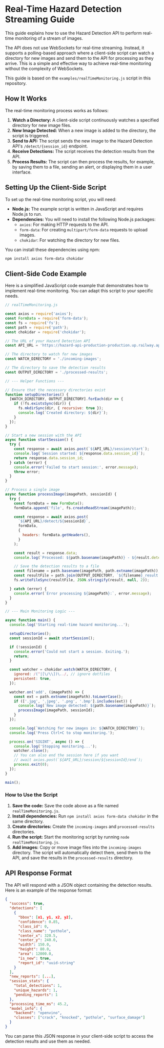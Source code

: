 # Real-Time Hazard Detection Streaming Guide

This guide explains how to use the Hazard Detection API to perform real-time monitoring of a stream of images.

The API does not use WebSockets for real-time streaming. Instead, it supports a polling-based approach where a client-side script can watch a directory for new images and send them to the API for processing as they arrive. This is a simple and effective way to achieve real-time monitoring without the complexity of WebSockets.

This guide is based on the `examples/realTimeMonitoring.js` script in this repository.

## How It Works

The real-time monitoring process works as follows:

1.  **Watch a Directory:** A client-side script continuously watches a specified directory for new image files.
2.  **New Image Detected:** When a new image is added to the directory, the script is triggered.
3.  **Send to API:** The script sends the new image to the Hazard Detection API's `/detect/{session_id}` endpoint.
4.  **Receive Detections:** The script receives the detection results from the API.
5.  **Process Results:** The script can then process the results, for example, by saving them to a file, sending an alert, or displaying them in a user interface.

## Setting Up the Client-Side Script

To set up the real-time monitoring script, you will need:

*   **Node.js:** The example script is written in JavaScript and requires Node.js to run.
*   **Dependencies:** You will need to install the following Node.js packages:
    *   `axios`: For making HTTP requests to the API.
    *   `form-data`: For creating `multipart/form-data` requests to upload images.
    *   `chokidar`: For watching the directory for new files.

You can install these dependencies using npm:

```bash
npm install axios form-data chokidar
```

## Client-Side Code Example

Here is a simplified JavaScript code example that demonstrates how to implement real-time monitoring. You can adapt this script to your specific needs.

```javascript
// realTimeMonitoring.js

const axios = require('axios');
const FormData = require('form-data');
const fs = require('fs');
const path = require('path');
const chokidar = require('chokidar');

// The URL of your Hazard Detection API
const API_URL = 'https://hazard-api-production-production.up.railway.app';

// The directory to watch for new images
const WATCH_DIRECTORY = './incoming-images';

// The directory to save the detection results
const OUTPUT_DIRECTORY = './processed-results';

// --- Helper Functions ---

// Ensure that the necessary directories exist
function setupDirectories() {
  [WATCH_DIRECTORY, OUTPUT_DIRECTORY].forEach(dir => {
    if (!fs.existsSync(dir)) {
      fs.mkdirSync(dir, { recursive: true });
      console.log(`Created directory: ${dir}`);
    }
  });
}

// Start a new session with the API
async function startSession() {
  try {
    const response = await axios.post(`${API_URL}/session/start`);
    console.log(`Session started: ${response.data.session_id}`);
    return response.data.session_id;
  } catch (error) {
    console.error('Failed to start session:', error.message);
    throw error;
  }
}

// Process a single image
async function processImage(imagePath, sessionId) {
  try {
    const formData = new FormData();
    formData.append('file', fs.createReadStream(imagePath));

    const response = await axios.post(
      `${API_URL}/detect/${sessionId}`,
      formData,
      {
        headers: formData.getHeaders(),
      }
    );

    const result = response.data;
    console.log(`Processed: ${path.basename(imagePath)} - ${result.detections.length} detections`);

    // Save the detection results to a file
    const filename = path.basename(imagePath, path.extname(imagePath));
    const resultFile = path.join(OUTPUT_DIRECTORY, `${filename}_result.json`);
    fs.writeFileSync(resultFile, JSON.stringify(result, null, 2));

  } catch (error) {
    console.error(`Error processing ${imagePath}:`, error.message);
  }
}

// --- Main Monitoring Logic ---

async function main() {
  console.log('Starting real-time hazard monitoring...');

  setupDirectories();
  const sessionId = await startSession();

  if (!sessionId) {
    console.error('Could not start a session. Exiting.');
    return;
  }

  const watcher = chokidar.watch(WATCH_DIRECTORY, {
    ignored: /(^|[\/\\])\../, // ignore dotfiles
    persistent: true,
  });

  watcher.on('add', (imagePath) => {
    const ext = path.extname(imagePath).toLowerCase();
    if (['.jpg', '.jpeg', '.png', '.bmp'].includes(ext)) {
      console.log(`New image detected: ${path.basename(imagePath)}`);
      processImage(imagePath, sessionId);
    }
  });

  console.log(`Watching for new images in: ${WATCH_DIRECTORY}`);
  console.log('Press Ctrl+C to stop monitoring.');

  process.on('SIGINT', async () => {
    console.log('Stopping monitoring...');
    watcher.close();
    // You can also end the session here if you want
    // await axios.post(`${API_URL}/session/${sessionId}/end`);
    process.exit(0);
  });
}

main();
```

### How to Use the Script

1.  **Save the code:** Save the code above as a file named `realTimeMonitoring.js`.
2.  **Install dependencies:** Run `npm install axios form-data chokidar` in the same directory.
3.  **Create directories:** Create the `incoming-images` and `processed-results` directories.
4.  **Run the script:** Start the monitoring script by running `node realTimeMonitoring.js`.
5.  **Add images:** Copy or move image files into the `incoming-images` directory. The script will automatically detect them, send them to the API, and save the results in the `processed-results` directory.

## API Response Format

The API will respond with a JSON object containing the detection results. Here is an example of the response format:

```json
{
  "success": true,
  "detections": [
    {
      "bbox": [x1, y1, x2, y2],
      "confidence": 0.85,
      "class_id": 0,
      "class_name": "pothole",
      "center_x": 320.5,
      "center_y": 240.0,
      "width": 150.0,
      "height": 80.0,
      "area": 12000.0,
      "is_new": true,
      "report_id": "uuid-string"
    }
  ],
  "new_reports": [...],
  "session_stats": {
    "total_detections": 1,
    "unique_hazards": 1,
    "pending_reports": 1
  },
  "processing_time_ms": 45.2,
  "model_info": {
    "backend": "openvino",
    "classes": ["crack", "knocked", "pothole", "surface_damage"]
  }
}
```

You can parse this JSON response in your client-side script to access the detection results and use them as needed.
